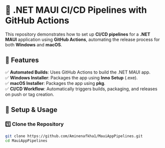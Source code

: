 # 🚀 .NET MAUI CI/CD Pipelines with GitHub Actions  

This repository demonstrates how to set up **CI/CD pipelines** for a **.NET MAUI** application using **GitHub Actions**, automating the release process for both **Windows** and **macOS**.  

## 🎯 Features  

✅ **Automated Builds**: Uses GitHub Actions to build the .NET MAUI app.  
✅ **Windows Installer**: Packages the app using **Inno Setup** (.exe).  
✅ **macOS Installer**: Packages the app using **pkg**.  
✅ **CI/CD Workflow**: Automatically triggers builds, packaging, and releases on push or tag creation.  

## 🔧 Setup & Usage  

### 1️⃣ Clone the Repository  
```sh
git clone https://github.com/Aminenafkha1/MauiAppPipelines.git
cd MauiAppPipelines

